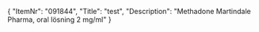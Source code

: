 {
  "ItemNr": "091844",
  "Title": "test",
  "Description": "Methadone Martindale Pharma, oral lösning 2 mg/ml"
}